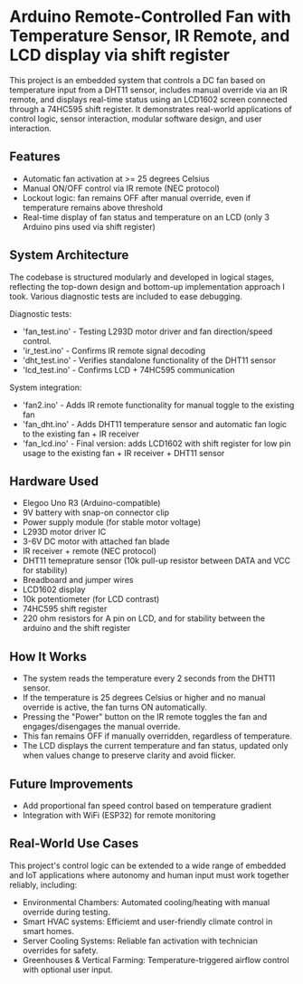 # Arduino Remote-Controlled Fan with Temperature Sensor, IR Remote, and LCD display via shift register
This project is an embedded system that controls a DC fan based on temperature input from a DHT11 sensor, includes manual override via an IR remote, and displays real-time status using an LCD1602 screen connected through a 74HC595 shift register. It demonstrates real-world applications of control logic, sensor interaction, modular software design, and user interaction. 

## Features
- Automatic fan activation at >= 25 degrees Celsius
- Manual ON/OFF control via IR remote (NEC protocol)
- Lockout logic: fan remains OFF after manual override, even if temperature remains above threshold
- Real-time display of fan status and temperature on an LCD (only 3 Arduino pins used via shift register)

## System Architecture

The codebase is structured modularly and developed in logical stages, reflecting the top-down design and bottom-up implementation approach I took. Various diagnostic tests are included to ease debugging.

Diagnostic tests:

- 'fan_test.ino' - Testing L293D motor driver and fan direction/speed control.
- 'ir_test.ino' - Confirms IR remote signal decoding
- 'dht_test.ino' - Verifies standalone functionality of the DHT11 sensor
- 'lcd_test.ino' - Confirms LCD + 74HC595 communication

System integration:
  
- 'fan2.ino' - Adds IR remote functionality for manual toggle to the existing fan
- 'fan_dht.ino' - Adds DHT11 temperature sensor and automatic fan logic to the existing fan + IR receiver
- 'fan_lcd.ino' - Final version: adds LCD1602 with shift register for low pin usage to the existing fan + IR receiver + DHT11 sensor 

## Hardware Used
- Elegoo Uno R3 (Arduino-compatible)
- 9V battery with snap-on connector clip
- Power supply module (for stable motor voltage)
- L293D motor driver IC
- 3-6V DC motor with attached fan blade
- IR receiver + remote (NEC protocol)
- DHT11 temeprature sensor (10k pull-up resistor between DATA and VCC for stability)
- Breadboard and jumper wires
- LCD1602 display
- 10k potentiometer (for LCD contrast)
- 74HC595 shift register
- 220 ohm resistors for A pin on LCD, and for stability between the arduino and the shift register

## How It Works
- The system reads the temperature every 2 seconds from the DHT11 sensor.
- If the temperature is 25 degrees Celsius or higher and no manual override is active, the fan turns ON automatically.
- Pressing the "Power" button on the IR remote toggles the fan and engages/disengages the manual override.
- This fan remains OFF if manually overridden, regardless of temperature.
- The LCD displays the current temperature and fan status, updated only when values change to preserve clarity and avoid flicker.

## Future Improvements
- Add proportional fan speed control based on temperature gradient
- Integration with WiFi (ESP32) for remote monitoring

## Real-World Use Cases

This project's control logic can be extended to a wide range of embedded and IoT applications where autonomy and human input must work together reliably, including:

- Environmental Chambers: Automated cooling/heating with manual override during testing.
- Smart HVAC systems: Efficiemt and user-friendly climate control in smart homes.
- Server Cooling Systems: Reliable fan activation with technician overrides for safety.
- Greenhouses & Vertical Farming: Temperature-triggered airflow control with optional user input.
